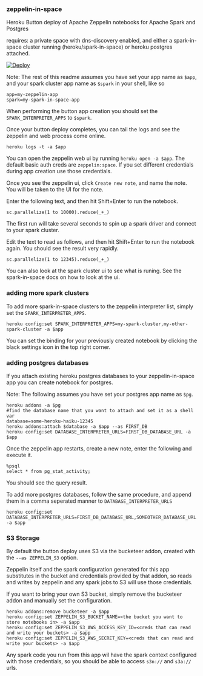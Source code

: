 ### zeppelin-in-space

Heroku Button deploy of Apache Zeppelin notebooks for Apache Spark and Postgres

requires: a private space with dns-discovery enabled, and either a spark-in-space cluster running (heroku/spark-in-space)
or heroku postgres attached.

[![Deploy](https://www.herokucdn.com/deploy/button.svg)](https://heroku.com/deploy?template=https://github.com/heroku/zeppelin-in-space)

Note: The rest of this readme assumes you have set your app name as `$app`, and your spark cluster app name as `$spark` in your shell, like so 

```
app=my-zeppelin-app
spark=my-spark-in-space-app
```

When performing the button app creation you should set the `SPARK_INTERPRETER_APPS` to `$spark`.

Once your button deploy completes, you can tail the logs and see the zeppelin and web process come online.

```
heroku logs -t -a $app
```

You can open the zeppelin web ui by running `heroku open -a $app`. The default basic auth creds are `zeppelin:space`. If
you set different credentials during app creation use those credentials.

Once you see the zeppelin ui, click `Create new note`, and name the note. You will be taken to the UI for the note.

Enter the following text, and then hit Shift+Enter to run the notebook.

```
sc.parallelize(1 to 10000).reduce(_+_)
```

The first run will take several seconds to spin up a spark driver and connect to your spark cluster.

Edit the text to read as follows, and then hit Shift+Enter to run the notebook again. You should see the result very rapidly.

```
sc.parallelize(1 to 12345).reduce(_+_)
```

You can also look at the spark cluster ui to see what is runing. See the spark-in-space docs on how to look at the ui.

### adding more spark clusters

To add more spark-in-space clusters to the zeppelin interpreter list, simply set the `SPARK_INTERPRETER_APPS`.

```
heroku config:set SPARK_INTERPRETER_APPS=my-spark-cluster,my-other-spark-cluster -a $app

```

You can set the binding for your previously created notebook by clicking the black settings icon in the top right corner.


### adding postgres databases

If you attach existing heroku postgres databases to your zeppelin-in-space app you can create notebook for postgres.

Note: The following assumes you have set your postgres app name as `$pg`.

```
heroku addons -a $pg
#find the database name that you want to attach and set it as a shell var
database=some-heroku-haiku-12345
heroku addons:attach $database -a $app --as FIRST_DB
heroku config:set DATABASE_INTERPRETER_URLS=FIRST_DB_DATABASE_URL -a $app
```

Once the zeppelin app restarts, create a new note, enter the following and execute it.

```
%psql
select * from pg_stat_activity;
```

You should see the query result.

To add more postgres databases, follow the same procedure, and append them in a comma seperated manner to `DATABASE_INTERPRETER_URLS`

```
heroku config:set DATABASE_INTERPRETER_URLS=FIRST_DB_DATABASE_URL,SOMEOTHER_DATABASE_URL -a $app
```


### S3 Storage

By default the button deploy uses S3 via the bucketeer addon, created with the `--as ZEPPELIN_S3` option.

Zeppelin itself and the spark configuration generated for this app substitutes in the bucket and credentials provided by that addon, 
so reads and writes by zeppelin and any spark jobs to S3 will use those credentials.

If you want to bring your own S3 bucket, simply remove the bucketeer addon and manually set the configuration.


```
heroku addons:remove bucketeer -a $app
heroku config:set ZEPPELIN_S3_BUCKET_NAME=<the bucket you want to store notebooks in> -a $app
heroku config:set ZEPPELIN_S3_AWS_ACCESS_KEY_ID=<creds that can read and write your buckets> -a $app
heroku config:set ZEPPELIN_S3_AWS_SECRET_KEY=<creds that can read and write your buckets> -a $app
```

Any spark code you run from this app wil have the spark context configured with those credentials, so you should be able to access
`s3n://` and `s3a://` urls.

